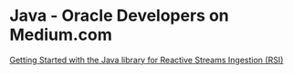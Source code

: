 # Java - Oracle Developers on Medium.com
[Getting Started with the Java library for Reactive Streams Ingestion (RSI)](https://medium.com/oracledevs/getting-started-with-the-java-library-for-reactive-streams-ingestion-rsi-afbc808e6e24) 
